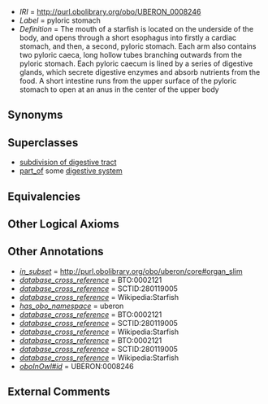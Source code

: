  * *IRI* = http://purl.obolibrary.org/obo/UBERON_0008246
 * *Label* = pyloric stomach
 * *Definition* = The mouth of a starfish is located on the underside of the body, and opens through a short esophagus into firstly a cardiac stomach, and then, a second, pyloric stomach. Each arm also contains two pyloric caeca, long hollow tubes branching outwards from the pyloric stomach. Each pyloric caecum is lined by a series of digestive glands, which secrete digestive enzymes and absorb nutrients from the food. A short intestine runs from the upper surface of the pyloric stomach to open at an anus in the center of the upper body

## Synonyms


## Superclasses

 * [subdivision of digestive tract](../../UBERON/21/UBERON_0004921.md)
 * [part_of](../../BFO/50/BFO_0000050.md) some [digestive system](../../UBERON/07/UBERON_0001007.md)

## Equivalencies


## Other Logical Axioms


## Other Annotations

 * *[in_subset](../../et/oboInOwl#inSubset.md)* = http://purl.obolibrary.org/obo/uberon/core#organ_slim
 * *[database_cross_reference](../../ef/oboInOwl#hasDbXref.md)* = BTO:0002121
 * *[database_cross_reference](../../ef/oboInOwl#hasDbXref.md)* = SCTID:280119005
 * *[database_cross_reference](../../ef/oboInOwl#hasDbXref.md)* = Wikipedia:Starfish
 * *[has_obo_namespace](../../ce/oboInOwl#hasOBONamespace.md)* = uberon
 * *[database_cross_reference](../../ef/oboInOwl#hasDbXref.md)* = BTO:0002121
 * *[database_cross_reference](../../ef/oboInOwl#hasDbXref.md)* = SCTID:280119005
 * *[database_cross_reference](../../ef/oboInOwl#hasDbXref.md)* = Wikipedia:Starfish
 * *[database_cross_reference](../../ef/oboInOwl#hasDbXref.md)* = BTO:0002121
 * *[database_cross_reference](../../ef/oboInOwl#hasDbXref.md)* = SCTID:280119005
 * *[database_cross_reference](../../ef/oboInOwl#hasDbXref.md)* = Wikipedia:Starfish
 * *[oboInOwl#id](../../id/oboInOwl#id.md)* = UBERON:0008246

## External Comments

